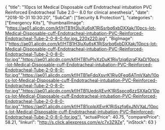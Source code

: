 {
	"title": "10pcs lot Medical Disposable cuff Endotracheal intubation PVC Reinforced Endotracheal Tube  2.0-- 8.0 for clinical anesthesia",
	"date": "2018-10-31 10:30:20",
	"SubCat": ["Security & Protection"],
	"categories": ["Emergency Kits"],
	"thumbnailImage": "https://ae01.alicdn.com/kf/HTB1H3luXu6sK1RjSsrbq6xbDXXak/10pcs-lot-Medical-Disposable-cuff-Endotracheal-intubation-PVC-Reinforced-Endotracheal-Tube-2-0-8-0-for.jpg_220x220.jpg",
	"BigImage": ["https://ae01.alicdn.com/kf/HTB1H3luXu6sK1RjSsrbq6xbDXXak/10pcs-lot-Medical-Disposable-cuff-Endotracheal-intubation-PVC-Reinforced-Endotracheal-Tube-2-0-8-0-for.jpg","https://ae01.alicdn.com/kf/HTB1vPlvXzDuK1Rjy1zjq6zraFXaD/10pcs-lot-Medical-Disposable-cuff-Endotracheal-intubation-PVC-Reinforced-Endotracheal-Tube-2-0-8-0-for.jpg","https://ae01.alicdn.com/kf/HTB1eFdqXsvrK1Rjy0Feq6ATmVXah/10pcs-lot-Medical-Disposable-cuff-Endotracheal-intubation-PVC-Reinforced-Endotracheal-Tube-2-0-8-0-for.jpg","https://ae01.alicdn.com/kf/HTB1UedoXEvrK1RjSspcq6zzSXXaO/10pcs-lot-Medical-Disposable-cuff-Endotracheal-intubation-PVC-Reinforced-Endotracheal-Tube-2-0-8-0-for.jpg","https://ae01.alicdn.com/kf/HTB1cplpXEvrK1RjSszfq6xJNVXaL/10pcs-lot-Medical-Disposable-cuff-Endotracheal-intubation-PVC-Reinforced-Endotracheal-Tube-2-0-8-0-for.jpg"],
	"actualPrice": 40.75,
	"comparePrice": 58.21,
	"linkurl": "http://s.click.aliexpress.com/e/c7x3Z9Ze",
	"inStock": 63
}
